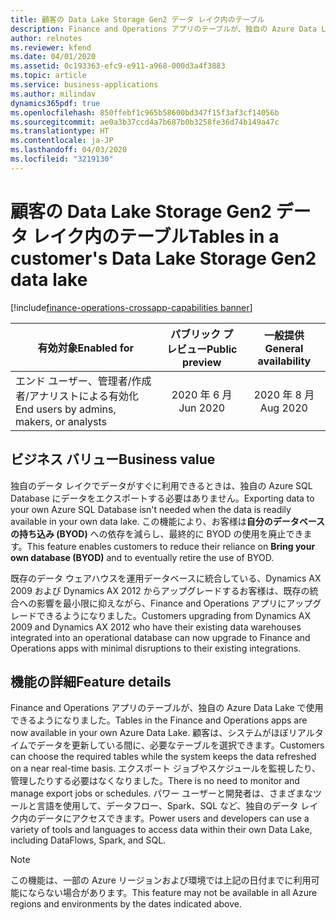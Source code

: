 ```yaml
---
title: 顧客の Data Lake Storage Gen2 データ レイク内のテーブル
description: Finance and Operations アプリのテーブルが、独自の Azure Data Lake で使用できるようになりました。 顧客は、システムがほぼリアルタイムでデータを更新している間に、必要なテーブルを選択できます。
author: relnotes
ms.reviewer: kfend
ms.date: 04/01/2020
ms.assetid: 0c193363-efc9-e911-a968-000d3a4f3883
ms.topic: article
ms.service: business-applications
ms.author: milindav
dynamics365pdf: true
ms.openlocfilehash: 850ffebf1c965b58600bd347f15f3af3cf14056b
ms.sourcegitcommit: ae0a3b37ccd4a7b687b0b3258fe36d74b149a47c
ms.translationtype: HT
ms.contentlocale: ja-JP
ms.lasthandoff: 04/03/2020
ms.locfileid: "3219130"
---
```

# <a name="tables-in-a-customers-data-lake-storage-gen2-data-lake"></a><span data-ttu-id="77eb2-104">顧客の Data Lake Storage Gen2 データ レイク内のテーブル</span><span class="sxs-lookup"><span data-stu-id="77eb2-104">Tables in a customer's Data Lake Storage Gen2 data lake</span></span>
[!include[finance-operations-crossapp-capabilities banner](../includes/finance-operations-crossapp-capabilities.md)]

| <span data-ttu-id="77eb2-105">有効対象</span><span class="sxs-lookup"><span data-stu-id="77eb2-105">Enabled for</span></span>    |  <span data-ttu-id="77eb2-106">パブリック プレビュー</span><span class="sxs-lookup"><span data-stu-id="77eb2-106">Public preview</span></span> | <span data-ttu-id="77eb2-107">一般提供</span><span class="sxs-lookup"><span data-stu-id="77eb2-107">General availability</span></span> | 
| ---------- | :----------: |:----------: |
|<span data-ttu-id="77eb2-108">エンド ユーザー、管理者/作成者/アナリストによる有効化</span><span class="sxs-lookup"><span data-stu-id="77eb2-108">End users by admins, makers, or analysts</span></span>|<span data-ttu-id="77eb2-109">2020 年 6 月</span><span class="sxs-lookup"><span data-stu-id="77eb2-109">Jun 2020</span></span>| <span data-ttu-id="77eb2-110">2020 年 8 月</span><span class="sxs-lookup"><span data-stu-id="77eb2-110">Aug 2020</span></span>|


## <a name="business-value"></a><span data-ttu-id="77eb2-111">ビジネス バリュー</span><span class="sxs-lookup"><span data-stu-id="77eb2-111">Business value</span></span>
<!-- bv start -->
<span data-ttu-id="77eb2-112">独自のデータ レイクでデータがすぐに利用できるときは、独自の Azure SQL Database にデータをエクスポートする必要はありません。</span><span class="sxs-lookup"><span data-stu-id="77eb2-112">Exporting data to your own Azure SQL Database isn't needed when the data is readily available in your own data lake.</span></span> <span data-ttu-id="77eb2-113">この機能により、お客様は**自分のデータベースの持ち込み (BYOD)** への依存を減らし、最終的に BYOD の使用を廃止できます。</span><span class="sxs-lookup"><span data-stu-id="77eb2-113">This feature enables customers to reduce their reliance on **Bring your own database (BYOD)** and to eventually retire the use of BYOD.</span></span> 

<span data-ttu-id="77eb2-114">既存のデータ ウェアハウスを運用データベースに統合している、Dynamics AX 2009 および Dynamics AX 2012 からアップグレードするお客様は、既存の統合への影響を最小限に抑えながら、Finance and Operations アプリにアップグレードできるようになりました。</span><span class="sxs-lookup"><span data-stu-id="77eb2-114">Customers upgrading from Dynamics AX 2009 and Dynamics AX 2012 who have their existing data warehouses integrated into an operational database can now upgrade to Finance and Operations apps with minimal disruptions to their existing integrations.</span></span>
<!-- bv end -->



## <a name="feature-details"></a><span data-ttu-id="77eb2-115">機能の詳細</span><span class="sxs-lookup"><span data-stu-id="77eb2-115">Feature details</span></span>
<!--feature detail start -->
<span data-ttu-id="77eb2-116">Finance and Operations アプリのテーブルが、独自の Azure Data Lake で使用できるようになりました。</span><span class="sxs-lookup"><span data-stu-id="77eb2-116">Tables in the Finance and Operations apps are now available in your own Azure Data Lake.</span></span> <span data-ttu-id="77eb2-117">顧客は、システムがほぼリアルタイムでデータを更新している間に、必要なテーブルを選択できます。</span><span class="sxs-lookup"><span data-stu-id="77eb2-117">Customers can choose the required tables while the system keeps the data refreshed on a near real-time basis.</span></span> <span data-ttu-id="77eb2-118">エクスポート ジョブやスケジュールを監視したり、管理したりする必要はなくなりました。</span><span class="sxs-lookup"><span data-stu-id="77eb2-118">There is no need to monitor and manage export jobs or schedules.</span></span> <span data-ttu-id="77eb2-119">パワー ユーザーと開発者は、さまざまなツールと言語を使用して、データフロー、Spark、SQL など、独自のデータ レイク内のデータにアクセスできます。</span><span class="sxs-lookup"><span data-stu-id="77eb2-119">Power users and developers can use a variety of tools and languages to access data within their own Data Lake, including DataFlows, Spark, and SQL.</span></span>

> [!NOTE]
> <span data-ttu-id="77eb2-120">この機能は、一部の Azure リージョンおよび環境では上記の日付までに利用可能にならない場合があります。</span><span class="sxs-lookup"><span data-stu-id="77eb2-120">This feature may not be available in all Azure regions and environments by the dates indicated above.</span></span> 
<!--feature detail end -->








